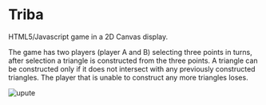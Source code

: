 # Triba

HTML5/Javascript game in a 2D Canvas display.

The game has two players (player A and B) selecting three points in turns, after selection a triangle is constructed from the three points.
A triangle can be constructed only if it does not intersect with any previously constructed triangles.
The player that is unable to construct any more triangles loses.

![upute](https://user-images.githubusercontent.com/127734426/224725658-d68f04f0-31bf-44fd-b9d2-3e37ebe1a195.PNG)
